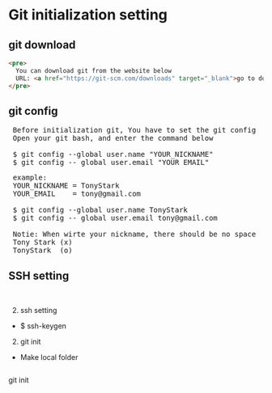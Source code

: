 # Git initialization setting


## git download
```html
<pre>
  You can download git from the website below
  URL: <a href="https://git-scm.com/downloads" target="_blank">go to download site</a>
</pre>
```

## git config
<pre>
 Before initialization git, You have to set the git config
 Open your git bash, and enter the command below
 
 $ git config --global user.name "YOUR_NICKNAME"
 $ git config -- global user.email "YOUR_EMAIL"
</pre>
<pre>
 example:
 YOUR_NICKNAME = TonyStark
 YOUR_EMAIL    = tony@gmail.com
 
 $ git config --global user.name TonyStark
 $ git config -- global user.email tony@gmail.com
 
 Notie: When wirte your nickname, there should be no space
 Tony Stark (x)
 TonyStark  (o)
</pre>

## SSH setting
<pre>
 
</pre>
2. ssh setting
- $ ssh-keygen

2. git init
- Make local folder 
<pre>
</pre>

git init
